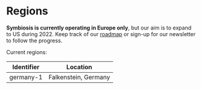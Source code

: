 # Regions

__Symbiosis is currently operating in Europe only__, but our aim is to expand to US during 2022. Keep track of our [roadmap](/about/roadmap) or sign-up for our newsletter to follow the progress.

Current regions:

| Identifier | Location             |
| -          | -                    |
| germany-1  | Falkenstein, Germany |
